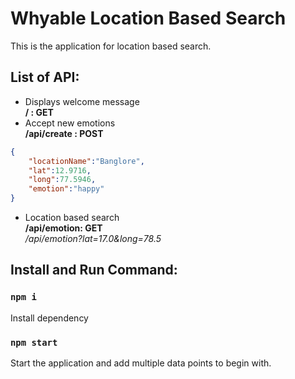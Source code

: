Whyable Location Based Search
=

This is the application for location based search.

List of API:
---

* Displays welcome message  
**/ : GET** 
* Accept new emotions  
**/api/create : POST** 
```json
{
	"locationName":"Banglore",
	"lat":12.9716,
	"long":77.5946,
	"emotion":"happy"
}
```  
* Location based search  
**/api/emotion: GET**  
*/api/emotion?lat=17.0&long=78.5*

Install and Run Command:   
---

### `npm i`  
Install dependency

### `npm start`  
Start the application and add multiple data points to begin with.
